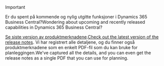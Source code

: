 > [!IMPORTANT]
>
> <span data-ttu-id="d5fe8-101">Er du spent på kommende og nylig utgitte funksjoner i Dynamics 365 Business Central?</span><span class="sxs-lookup"><span data-stu-id="d5fe8-101">Wondering about upcoming and recently released capabilities in Dynamics 365 Business Central?</span></span>
>
> <span data-ttu-id="d5fe8-102">[Se siste versjon av produktmerknadene](https://docs.microsoft.com/en-us/business-applications-release-notes/october18/dynamics365-business-central/).</span><span class="sxs-lookup"><span data-stu-id="d5fe8-102">[Check out the latest version of the release notes](https://docs.microsoft.com/en-us/business-applications-release-notes/october18/dynamics365-business-central/).</span></span> <span data-ttu-id="d5fe8-103">Vi har registrert alle detaljene, og du finner også produktmerknadene som en enkelt PDF-fil som du kan bruke for planleggingen.</span><span class="sxs-lookup"><span data-stu-id="d5fe8-103">We've captured all the details, and you can even get the release notes as a single PDF that you can use for planning.</span></span>  
